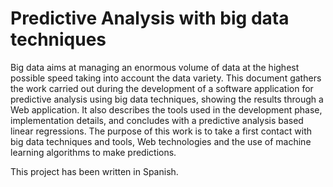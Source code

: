 
# Predictive Analysis with big data techniques
Big data aims at managing an enormous volume of data at the highest possible speed taking into account the data variety. This document gathers the work carried out during the development of a software application for predictive analysis using big data techniques, showing the results through a Web application. It also describes the tools used in the development phase, implementation details, and concludes with a predictive analysis based linear regressions. The purpose of this work is to take a first contact with big data techniques and tools, Web technologies and the use of machine learning algorithms to make predictions.

This project has been written in Spanish.
